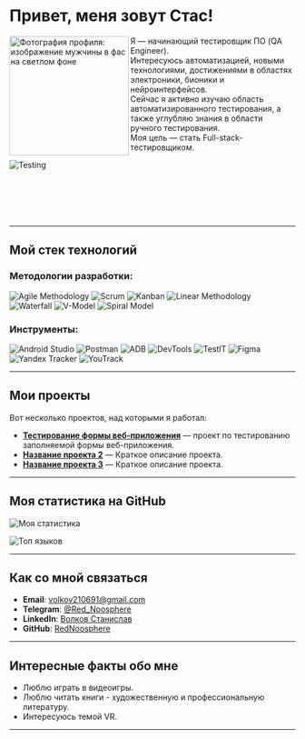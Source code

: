 # Привет, меня зовут Стас! 

<img src="https://sun9-6.userapi.com/impg/3yLUC4tAZOjGoC9Spt5ZxwGpznzZ1hCjCCAEAw/wxKUsOGyzuE.jpg?size=1531x2160&quality=95&sign=95f737af3c0724b48a9cc15f5f07ede8&type=album" alt="Фотография профиля: изображение мужчины в фас на светлом фоне" width="210" align="left" />

Я — начинающий тестировщик ПО (QA Engineer).  
Интересуюсь автоматизацией, новыми технологиями, достижениями в областях электроники, бионики и нейроинтерфейсов.   
Сейчас я активно изучаю область автоматизированного тестирования, а также углубляю знания в области ручного тестирования.  
Моя цель — стать Full-stack-тестировщиком.

![Testing](https://img.shields.io/badge/Testing-0052CC?style=for-the-badge&logo=testing-library&logoColor=white)
<br><br>
<br><br>
<br><br>

---

## Мой стек технологий

### Методологии разработки:
![Agile Methodology](https://img.shields.io/badge/Agile_Methodology-6DB33F?style=for-the-badge&logo=agile&logoColor=white)
![Scrum](https://img.shields.io/badge/Scrum-6DB33F?style=for-the-badge&logo=scrumalliance&logoColor=white)
![Kanban](https://img.shields.io/badge/Kanban-2584FF?style=for-the-badge&logo=kanban&logoColor=white)
![Linear Methodology](https://img.shields.io/badge/Linear_Methodology-0052CC?style=for-the-badge&logo=line&logoColor=white)
![Waterfall](https://img.shields.io/badge/Waterfall-0052CC?style=for-the-badge&logo=water&logoColor=white)
![V-Model](https://img.shields.io/badge/V--Model-0052CC?style=for-the-badge&logo=verizon&logoColor=white)
![Spiral Model](https://img.shields.io/badge/Spiral_Model-FF6F61?style=for-the-badge&logo=circle&logoColor=white)

### Инструменты:
![Android Studio](https://img.shields.io/badge/Android_Studio-3DDC84?style=for-the-badge&logo=android-studio&logoColor=white)
![Postman](https://img.shields.io/badge/Postman-FF6C37?style=for-the-badge&logo=postman&logoColor=white)
![ADB](https://img.shields.io/badge/ADB-3DDC84?style=for-the-badge&logo=android&logoColor=white)
![DevTools](https://img.shields.io/badge/DevTools-4285F4?style=for-the-badge&logo=google-chrome&logoColor=white)
![TestIT](https://img.shields.io/badge/TestIT-0078D7?style=for-the-badge&logo=testin&logoColor=white)
![Figma](https://img.shields.io/badge/Figma-F24E1E?style=for-the-badge&logo=figma&logoColor=white)
![Yandex Tracker](https://img.shields.io/badge/Yandex_Tracker-FF0000?style=for-the-badge&logo=yandex&logoColor=white)
![YouTrack](https://img.shields.io/badge/YouTrack-000000?style=for-the-badge&logo=youtrack&logoColor=white)

---

## Мои проекты

Вот несколько проектов, над которыми я работал:

- **[Тестирование формы веб-приложения](https://github.com/RedNoosphere/Test-cases/blob/main/README.md)** — проект по тестированию заполняемой формы веб-приложения.
- **[Название проекта 2](ссылка-на-репозиторий)** — Краткое описание проекта.
- **[Название проекта 3](ссылка-на-репозиторий)** — Краткое описание проекта.

---

## Моя статистика на GitHub

![Моя статистика](https://github-readme-stats.vercel.app/api?username=RedNoosphere&show_icons=true&theme=radical)

![Топ языков](https://github-readme-stats.vercel.app/api/top-langs/?username=RedNoosphere&layout=compact&theme=radical)

---

## Как со мной связаться

- **Email**: [volkov210691@gmail.com](mailto:volkov210691@gmail.com)
- **Telegram**: [@Red_Noosphere](https://t.me/Red_Noosphere)
- **LinkedIn**: [Волков Станислав](https://www.linkedin.com/in/станислав-волков-5520a922a)
- **GitHub**: [RedNoosphere](https://github.com/RedNoosphere)

---

## Интересные факты обо мне

- Люблю играть в видеоигры.
- Люблю читать книги - художественную и профессиональную литературу.
- Интересуюсь темой VR.

---
